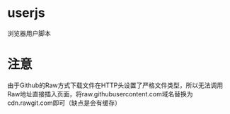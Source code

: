# userjs
浏览器用户脚本

# 注意
由于Github的Raw方式下载文件在HTTP头设置了严格文件类型，所以无法调用Raw地址直接插入页面，将raw.githubusercontent.com域名替换为cdn.rawgit.com即可（缺点是会有缓存）
